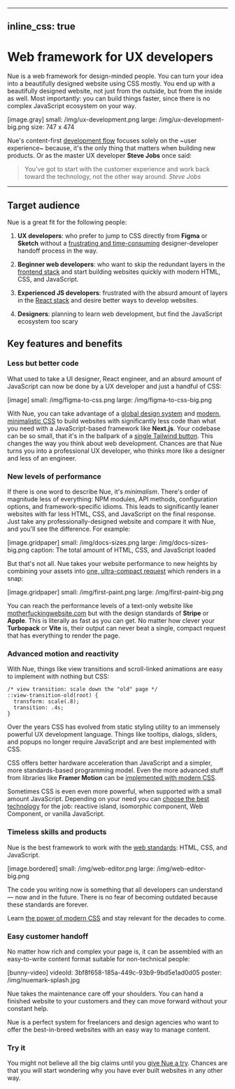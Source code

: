 
---
inline_css: true
---

# Web framework for UX developers
Nue is a web framework for design-minded people. You can turn your idea into a beautifully designed website using CSS mostly. You end up with a beautifully designed website, not just from the outside, but from the inside as well. Most importantly: you can build things faster, since there is no complex JavaScript ecosystem on your way.

[image.gray]
  small: /img/ux-development.png
  large: /img/ux-development-big.png
  size: 747 x 474


Nue's content-first [development flow](ux-development.html) focuses solely on the ~user experience~ because, it's the only thing that matters when building new products. Or as the master UX developer **Steve Jobs** once said:

> You've got to start with the customer experience and work back toward the technology, not the other way around. *Steve Jobs*

- - -

## Target audience
Nue is a great fit for the following people:

1. **UX developers**: who prefer to jump to CSS directly from **Figma** or **Sketch** without a [frustrating and time-consuming](//medium.com/design-warp/5-most-common-designer-developer-handoff-mishaps-ba96012be8a7) designer-developer handoff process in the way.

2. **Beginner web developers**: who want to skip the redundant layers in the [frontend stack](//roadmap.sh/frontend) and start building websites quickly with modern HTML, CSS, and JavaScript.

3. **Experienced JS developers**: frustrated with the absurd amount of layers in the [React stack](//roadmap.sh/react) and desire better ways to develop websites.

4. **Designers**: planning to learn web development, but find the JavaScript ecosystem too scary


## Key features and benefits


### Less but better code
What used to take a UI designer, React engineer, and an absurd amount of JavaScript can now be done by a UX developer and just a handful of CSS:

[image]
  small: /img/figma-to-css.png
  large: /img/figma-to-css-big.png


With Nue, you can take advantage of a [global design system](global-design-system.html)  and [modern, minimalistic CSS](css-best-practices.html) to build websites with significantly less code than what you need with a JavaScript-based framework like **Next.js**. Your codebase can be so small, that it's in the ballpark of a [single Tailwind button](/blog/introducing-nue-css/). This changes the way you think about web development. Chances are that Nue turns you into a professional UX developer, who thinks more like a designer and less of an engineer.


### New levels of performance
If there is one word to describe Nue, it's _minimalism_. There's order of magnitude less of everything: NPM modules, API methods, configuration options, and framework-specific idioms. This leads to significantly leaner websites with far less  HTML, CSS, and JavaScript on the final response. Just take any professionally-designed website and compare it with Nue, and you'll see the difference. For example:

[image.gridpaper]
  small: /img/docs-sizes.png
  large: /img/docs-sizes-big.png
  caption: The total amount of HTML, CSS, and JavaScript loaded


But that's not all. Nue takes your website performance to new heights by combining your assets into [one, ultra-compact request](performance-optimization.html) which renders in a snap:

[image.gridpaper]
  small: /img/first-paint.png
  large: /img/first-paint-big.png

You can reach the performance levels of a text-only website like [motherfuckingwebsite.com](//motherfuckingwebsite.com/) but with the design standards of **Stripe** or **Apple**. This is literally as fast as you can get. No matter how clever your **Turbopack** or **Vite** is, their output can never beat a single, compact request that has everything to render the page.



### Advanced motion and reactivity
With Nue, things like view transitions and scroll-linked animations are easy to implement with nothing but CSS:

```
/* view transition: scale down the "old" page */
::view-transition-old(root) {
  transform: scale(.8);
  transition: .4s;
}
```

Over the years CSS has evolved from static styling utility to an immensely powerful UX development language. Things like tooltips, dialogs, sliders, and popups no longer require JavaScript and are best implemented with CSS.

CSS offers better hardware acceleration than JavaScript and a simpler, more standards-based programming model. Even the more advanced stuff from libraries like **Framer Motion** can be [implemented with modern CSS](//motion.dev/blog/do-you-still-need-framer-motion).

Sometimes CSS is even even more powerful, when supported with a small amount JavaScript. Depending on your need you can [choose the best technology](reactivity.html) for the job: reactive island, isomorphic component, Web Component, or vanilla JavaScript.



### Timeless skills and products
Nue is the best framework to work with the [web standards](//www.w3.org/wiki/The_web_standards_model_-_HTML_CSS_and_JavaScript): HTML, CSS, and JavaScript.

[image.bordered]
  small: /img/web-editor.png
  large: /img/web-editor-big.png

The code you writing now is something that all developers can understand — now and in the future. There is no fear of becoming outdated because these standards are forever.

Learn [the power of modern CSS](css-best-practices.html) and stay relevant for the decades to come.


### Easy customer handoff
No matter how rich and complex your page is, it can be assembled with an easy-to-write content format suitable for non-technical people:

[bunny-video]
  videoId: 3bf8f658-185a-449c-93b9-9bd5e1ad0d05
  poster: /img/nuemark-splash.jpg

Nue takes the maintenance care off your shoulders. You can hand a finished website to your customers and they can move forward without your constant help.

Nue is a perfect system for freelancers and design agencies who want to offer the best-in-breed websites with an easy way to manage content.


### Try it
You might not believe all the big claims until you [give Nue a try](installation.html). Chances are that you will start wondering why you have ever built websites in any other way.






